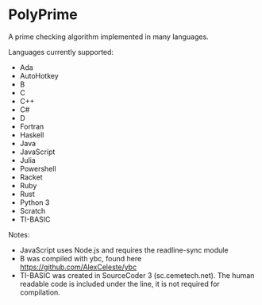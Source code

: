 # PolyPrime
A prime checking algorithm implemented in many languages.

Languages currently supported:
- Ada
- AutoHotkey
- B
- C
- C++
- C#
- D
- Fortran
- Haskell
- Java
- JavaScript
- Julia
- Powershell
- Racket
- Ruby
- Rust
- Python 3
- Scratch
- TI-BASIC


Notes:
- JavaScript uses Node.js and requires the readline-sync module
- B was compiled with ybc, found here https://github.com/AlexCeleste/ybc
- TI-BASIC was created in SourceCoder 3 (sc.cemetech.net). The human readable code is included under the line, it is not required for compilation.